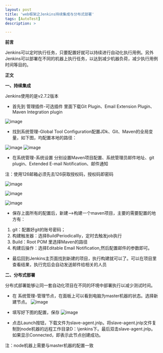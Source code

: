 ```yaml
---
layout: post
title: 'web框架之Jenkins持续集成与分布式部署'
tags: [AutoTest]
description: >

---
```


**前言**

Jenkins可以定时执行任务，只要配置好就可以持续进行自动化执行用例。另外Jenkins可以部署在不同的机器上执行任务，以达到减少机器负荷，减少执行用例时间等目的。

**正文**

**一、持续集成**

Jenkins使用的是v2.7.2版本

- 首先到 管理插件-可选插件 里面下载Git Plugin、Email Extension Plugin、Maven Integration plugin 

![image](http://note.youdao.com/yws/api/personal/file/FE065EC6722447BC9D4ED33E7AFB69F0?method=download&shareKey=b94b224f98d761cd5811c0a8cdeeaae6)

- 找到系统管理-Global Tool Configuration配置JDk、Git、Maven的全局变量，如下图，均配置本地的路径：

![image](http://note.youdao.com/yws/api/personal/file/244E91F2F5224D7DB5F1FDB7BD544DA5?method=download&shareKey=7d03bb25c72e4420fa15ba43536448b0)
![image](http://note.youdao.com/yws/api/personal/file/13FD6F0F09B745FB8068D8FE862829C4?method=download&shareKey=11327435d652b21a2c62aba489c1a0ba)

- 在系统管理-系统设置 分别设置Maven项目配置、系统管理员邮件地址、git plugin、Extended E-mail Notification、邮件通知

注：使用126邮箱必须先去126获取授权码，授权码即密码

![image](http://note.youdao.com/yws/api/personal/file/627FF9BDB9FA419FA2A4F5C4DE92068A?method=download&shareKey=034d14623f4838cf3abae64055439e78)

![image](http://note.youdao.com/yws/api/personal/file/12D7717F8A234A999C91F0E63C92C47A?method=download&shareKey=3c1008e2f013149a3adfc61b692bff7e)

![image](http://note.youdao.com/yws/api/personal/file/3315D8FF424D4A3FB38F58B3ED2A19FE?method=download&shareKey=7ea3e494e6bade3ea44e7309034e5705)

- 保存上面所有的配置后，新建-->构建一个maven项目，主要的需要配置的地方有：
1. git：配置好git的账号密码；
2. 构建触发器：选择BuildPeriodicallly，定时去触发job执行
3. Build：Root POM 里选择Maven的路径
4. 构建后操作：选择Editable Email Notification,然后配置邮件的参数即可。

- 最后回到Jenkins主页面找到新建的项目，执行构建就可以了。可以在项目里查看结果，执行完后会自动发送邮件给相关的人员

**二、分布式部署**

分布式部署能够让同一套自动化项目在不同的环境中部署执行以减少测试时间。

- 在 系统管理-管理节点，在面板上可以看到电脑为master机器的状态。选择新建节点。
![image](http://note.youdao.com/yws/api/personal/file/A78500A3B6CD4B2097364D599E21871A?method=download&shareKey=85647910708d2ff4f47cdb3679871ce6)

- 填写好下图的配置，保存
![image](http://note.youdao.com/yws/api/personal/file/36436C4905CD4121A26A4DB8BE10FF9B?method=download&shareKey=d8c5ae31068b16f5b3f64594c4a5f62f)

- 点击Launch按钮，下载文件为slave-agent.jnlp。将slave-agent.jnlp文件复制到node机器的远程工作目录D：\jenkins下。最后双击slave-agent.jnlp。如果显示Connected，即表示此节点创建成功。

注：node机器上需要与master机器的配置一致
